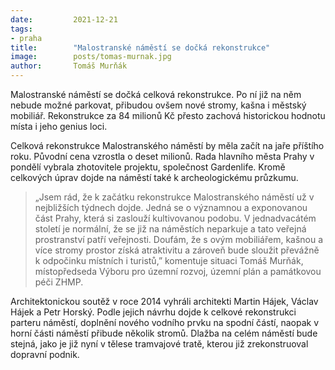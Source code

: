 ```yaml
---
date:         2021-12-21
tags:        
- praha
title:        "Malostranské náměstí se dočká rekonstrukce"
image: 	      posts/tomas-murnak.jpg
author:       Tomáš Murňák
---
```

 
Malostranské náměstí se dočká celková rekonstrukce. Po ní již na něm nebude možné parkovat, přibudou ovšem nové stromy, kašna i městský mobiliář. Rekonstrukce za 84 milionů Kč přesto zachová historickou hodnotu místa i jeho genius loci.

Celková rekonstrukce Malostranského náměstí by měla začít na jaře příštího roku. Původní cena vzrostla o deset milionů. Rada hlavního města Prahy v pondělí vybrala zhotovitele projektu, společnost Gardenlife. Kromě celkových úprav dojde na náměstí také k archeologickému průzkumu.

> „Jsem rád, že k začátku rekonstrukce Malostranského náměstí už v nejbližších týdnech dojde. Jedná se o významnou a exponovanou část Prahy, která si zaslouží kultivovanou podobu. V jednadvacátém století je normální, že se již na náměstích neparkuje a tato veřejná prostranství patří veřejnosti. Doufám, že s ovým mobiliářem, kašnou a více stromy prostor získá atraktivitu a zároveň bude sloužit převážně k odpočinku místních i turistů,” komentuje situaci Tomáš Murňák, místopředseda Výboru pro územní rozvoj, územní plán a památkovou péči ZHMP.

Architektonickou soutěž v roce 2014 vyhráli architekti Martin Hájek, Václav Hájek a Petr Horský. Podle jejich návrhu dojde k celkové rekonstrukci parteru náměstí, doplnění nového vodního prvku na spodní částí, naopak v horní části náměstí přibude několik stromů. Dlažba na celém náměstí bude stejná, jako je již nyní v tělese tramvajové tratě, kterou již zrekonstruoval dopravní podnik.


